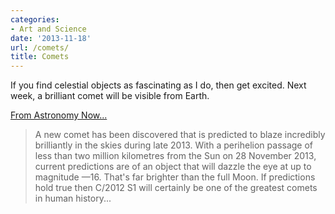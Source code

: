 ```yaml
---
categories:
- Art and Science
date: '2013-11-18'
url: /comets/
title: Comets
---
```


If you find celestial objects as fascinating as I do, then get excited. Next week, a brilliant comet will be visible from Earth.

<a href="http://www.astronomynow.com/news/n1209/25comet/">From Astronomy Now...</a>

<blockquote>A new comet has been discovered that is predicted to blaze incredibly brilliantly in the skies during late 2013. With a perihelion passage of less than two million kilometres from the Sun on 28 November 2013, current predictions are of an object that will dazzle the eye at up to magnitude —16. That's far brighter than the full Moon. If predictions hold true then C/2012 S1 will certainly be one of the greatest comets in human history...</blockquote>